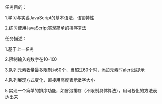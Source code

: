 ﻿任务目的：

  1.学习与实践JavaScript的基本语法、语言特性
  
  2.练习使用JavaScript实现简单的排序算法

任务描述：
  
  1.基于上一任务
 
  2.限制输入的数字在10-100
 
  3.队列元素数量最多限制为60个，当超过60个时，添加元素时alert出提示

  4.队列展现方式变化，直接用高度表示数字大小
	
  5.实现一个简单的排序功能，如冒泡排序（不限制具体算法），用可视化的方法表达出来